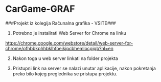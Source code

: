 # CarGame-GRAF
###Projekt iz kolegija Računalna grafika - VSITE###

1. Potrebno je instalirati Web Server for Chrome na linku

https://chrome.google.com/webstore/detail/web-server-for-chrome/ofhbbkphhbklhfoeikjpcbhemlocgigb?hl=en

2. Nakon toga u web server linkati na folder projekta

3. Pristupni link na server se nalazi unutar aplikacije, nakon pokretanja preko bilo kojeg preglednika se pristupa projektu.
